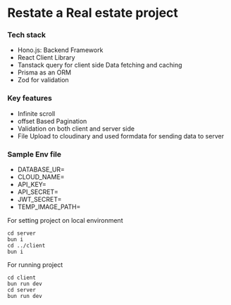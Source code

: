 # Restate a Real estate project

### Tech stack

- Hono.js: Backend Framework
- React Client Library
- Tanstack query for client side Data fetching and caching
- Prisma as an ORM
- Zod for validation

### Key features

- Infinite scroll
- offset Based Pagination
- Validation on both client and server side
- File Upload to cloudinary and used formdata for sending data to server

### Sample Env file

- DATABASE_UR=
- CLOUD_NAME=
- API_KEY=
- API_SECRET=
- JWT_SECRET=
- TEMP_IMAGE_PATH=

For setting project on local environment

```
cd server
bun i
cd ../client
bun i
```

For running project

```
cd client
bun run dev
cd server
bun run dev
```
